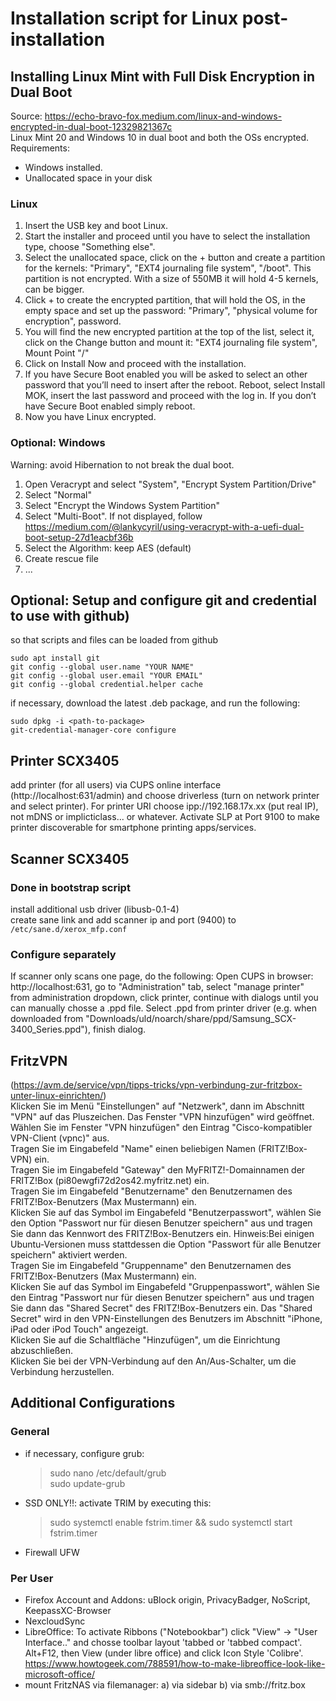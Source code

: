 # Installation script for Linux post-installation

## Installing Linux Mint with Full Disk Encryption in Dual Boot
Source: https://echo-bravo-fox.medium.com/linux-and-windows-encrypted-in-dual-boot-12329821367c <br/>
Linux Mint 20 and Windows 10 in dual boot and both the OSs encrypted. <br/>
Requirements:
- Windows installed.
- Unallocated space in your disk

### Linux
1) Insert the USB key and boot Linux.
2) Start the installer and proceed until you have to select the installation type, choose "Something else".
3) Select the unallocated space, click on the + button and create a partition for the kernels: "Primary", "EXT4 journaling file system", "/boot". This partition is not encrypted. With a size of 550MB it will hold 4-5 kernels, can be bigger.
4) Click + to create the encrypted partition, that will hold the OS, in the empty space and set up the password: "Primary", "physical volume for encryption", password.
5) You will find the new encrypted partition at the top of the list, select it, click on the Change button and mount it: "EXT4 journaling file system", Mount Point "/"
6) Click on Install Now and proceed with the installation.
7) If you have Secure Boot enabled you will be asked to select an other password that you’ll need to insert after the reboot. Reboot, select Install MOK, insert the last password and proceed with the log in. If you don’t have Secure Boot enabled simply reboot.
8) Now you have Linux encrypted.

### Optional: Windows
Warning: avoid Hibernation to not break the dual boot.
1) Open Veracrypt and select "System", "Encrypt System Partition/Drive"
2) Select "Normal"
3) Select "Encrypt the Windows System Partition"
4) Select "Multi-Boot". If not displayed, follow https://medium.com/@lankycyril/using-veracrypt-with-a-uefi-dual-boot-setup-27d1eacbf36b
5) Select the Algorithm: keep AES (default)
6) Create rescue file
7) ...

## Optional: Setup and configure git and credential to use with github)
so that scripts and files can be loaded from github
```
sudo apt install git
git config --global user.name "YOUR NAME"
git config --global user.email "YOUR EMAIL"
git config --global credential.helper cache
```
if necessary, download the latest .deb package, and run the following:
```
sudo dpkg -i <path-to-package>
git-credential-manager-core configure
```
## Printer SCX3405
add printer (for all users) via CUPS online interface (http://localhost:631/admin) and choose driverless (turn on network printer and select printer). For printer URI choose ipp://192.168.17x.xx (put real IP), not mDNS or implicticlass... or whatever. Activate SLP at Port 9100 to make printer discoverable for smartphone printing apps/services.

## Scanner SCX3405 
### Done in bootstrap script
install additional usb driver (libusb-0.1-4) <br/>
create sane link and add scanner ip and port (9400) to `/etc/sane.d/xerox_mfp.conf`

### Configure separately
If scanner only scans one page, do the following:
Open CUPS in browser: http://localhost:631, go to "Administration" tab, select "manage printer" from administration dropdown, click printer, continue with dialogs until you can manually chosse a .ppd file. Select .ppd from printer driver (e.g. when downloaded from "Downloads/uld/noarch/share/ppd/Samsung_SCX-3400_Series.ppd"), finish dialog.


## FritzVPN
(https://avm.de/service/vpn/tipps-tricks/vpn-verbindung-zur-fritzbox-unter-linux-einrichten/)  <br/>
Klicken Sie im Menü "Einstellungen" auf "Netzwerk", dann im Abschnitt "VPN" auf das Pluszeichen. Das Fenster "VPN hinzufügen" wird geöffnet. <br/>
Wählen Sie im Fenster "VPN hinzufügen" den Eintrag "Cisco-kompatibler VPN-Client (vpnc)" aus. <br/>
Tragen Sie im Eingabefeld "Name" einen beliebigen Namen (FRITZ!Box-VPN) ein. <br/>
Tragen Sie im Eingabefeld "Gateway" den MyFRITZ!-Domainnamen der FRITZ!Box (pi80ewgfi72d2os42.myfritz.net) ein. <br/>
Tragen Sie im Eingabefeld "Benutzername" den Benutzernamen des FRITZ!Box-Benutzers (Max Mustermann) ein. <br/>
Klicken Sie auf das Symbol im Eingabefeld "Benutzerpasswort", wählen Sie den Option "Passwort nur für diesen Benutzer speichern" aus und tragen Sie dann das Kennwort des FRITZ!Box-Benutzers ein. Hinweis:Bei einigen Ubuntu-Versionen muss stattdessen die Option "Passwort für alle Benutzer speichern" aktiviert werden. <br/>
Tragen Sie im Eingabefeld "Gruppenname" den Benutzernamen des FRITZ!Box-Benutzers (Max Mustermann) ein. <br/>
Klicken Sie auf das Symbol im Eingabefeld "Gruppenpasswort", wählen Sie den Eintrag "Passwort nur für diesen Benutzer speichern" aus und tragen Sie dann das "Shared Secret" des FRITZ!Box-Benutzers ein. Das "Shared Secret" wird in den VPN-Einstellungen des Benutzers im Abschnitt "iPhone, iPad oder iPod Touch" angezeigt. <br/>
Klicken Sie auf die Schaltfläche "Hinzufügen", um die Einrichtung abzuschließen. <br/>
Klicken Sie bei der VPN-Verbindung auf den An/Aus-Schalter, um die Verbindung herzustellen.

## Additional Configurations
### General
- if necessary, configure grub: 
  > sudo nano /etc/default/grub <br/>
  > sudo update-grub
- SSD ONLY!!: activate TRIM by executing this: 
  > sudo systemctl enable fstrim.timer && sudo systemctl start fstrim.timer
- Firewall UFW

### Per User
- Firefox Account and Addons: uBlock origin, PrivacyBadger, NoScript, KeepassXC-Browser
- NexcloudSync
- LibreOffice: To activate Ribbons ("Notebookbar") click "View" -> "User Interface.." and chosse toolbar layout 'tabbed or 'tabbed compact'. Alt+F12, then View (under libre office) and click Icon Style 'Colibre'. https://www.howtogeek.com/788591/how-to-make-libreoffice-look-like-microsoft-office/
- mount FritzNAS via filemanager: a) via sidebar b) via smb://fritz.box
